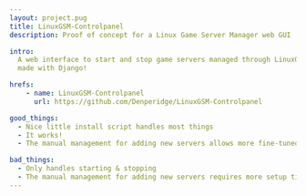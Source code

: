 ```yaml
---
layout: project.pug
title: LinuxGSM-Controlpanel
description: Proof of concept for a Linux Game Server Manager web GUI

intro: 
  A web interface to start and stop game servers managed through LinuxGSM,
  made with Django!

hrefs:
    - name: LinuxGSM-Controlpanel
      url: https://github.com/Denperidge/LinuxGSM-Controlpanel

good_things:
  - Nice little install script handles most things
  - It works!
  - The manual management for adding new servers allows more fine-tuned control than automatic detection

bad_things:
  - Only handles starting & stopping
  - The manual management for adding new servers requires more setup time
---
```

